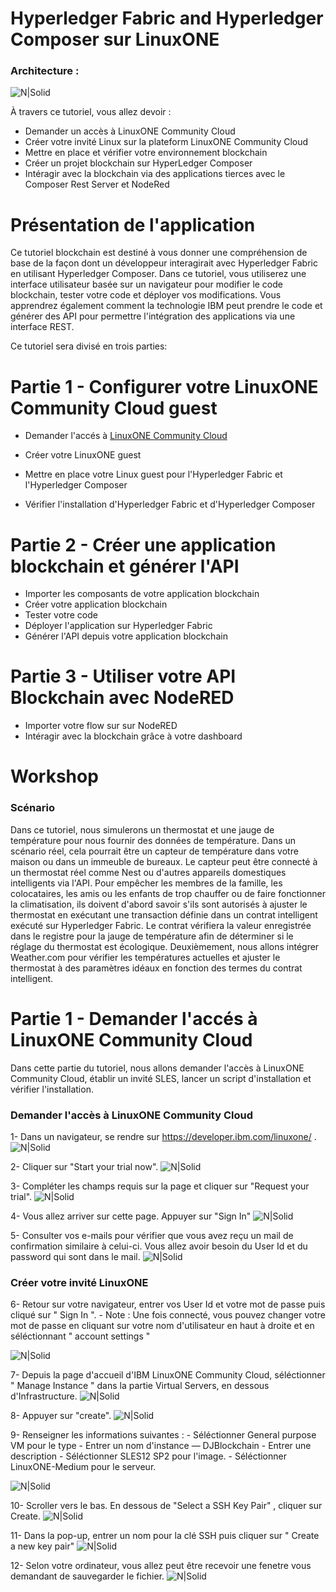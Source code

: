 # Hyperledger Fabric and Hyperledger Composer sur LinuxONE

### Architecture : 
![N|Solid](https://github.com/IBM/hyperledger-fabric-on-linux-one/raw/master/images/FlowDiagram.png)

À travers ce tutoriel, vous allez devoir : 

* Demander un accès à LinuxONE Community Cloud
* Créer votre invité Linux sur la plateform LinuxONE Community Cloud
* Mettre en place et vérifier votre environnement blockchain
* Créer un projet blockchain sur HyperLedger Composer
* Intéragir avec la blockchain via des applications tierces avec le Composer Rest Server et NodeRed
    
# Présentation de l'application

Ce tutoriel blockchain est destiné à vous donner une compréhension de base de la façon dont un développeur interagirait avec Hyperledger Fabric en utilisant Hyperledger Composer. Dans ce tutoriel, vous utiliserez une interface utilisateur basée sur un navigateur pour modifier le code blockchain, tester votre code et déployer vos modifications. Vous apprendrez également comment la technologie IBM peut prendre le code et générer des API pour permettre l'intégration des applications via une interface REST.

Ce tutoriel sera divisé en trois parties:

# Partie 1 - Configurer votre LinuxONE Community Cloud guest
* Demander l'accés à [LinuxONE Community Cloud]
* Créer votre LinuxONE guest
* Mettre en place votre Linux guest pour l'Hyperledger Fabric et l'Hyperledger Composer
* Vérifier l'installation d'Hyperledger Fabric et d'Hyperledger Composer

   [LinuxONE Community Cloud]: <https://github.com/IBM/hyperledger-fabric-on-linux-one#request-access-to-linuxone-community-cloud>
 
# Partie 2 - Créer une application blockchain et générer l'API
* Importer les composants de votre application blockchain
* Créer votre application blockchain
* Tester votre code
* Déployer l'application sur Hyperledger Fabric
* Générer l'API depuis votre application blockchain

# Partie 3 - Utiliser votre API Blockchain avec NodeRED
* Importer votre flow sur sur NodeRED
* Intéragir avec la blockchain grâce à votre dashboard

# Workshop 
### Scénario

Dans ce tutoriel, nous simulerons un thermostat et une jauge de température pour nous fournir des données de température. Dans un scénario réel, cela pourrait être un capteur de température dans votre maison ou dans un immeuble de bureaux. Le capteur peut être connecté à un thermostat réel comme Nest ou d'autres appareils domestiques intelligents via l'API. Pour empêcher les membres de la famille, les colocataires, les amis ou les enfants de trop chauffer ou de faire fonctionner la climatisation, ils doivent d'abord savoir s'ils sont autorisés à ajuster le thermostat en exécutant une transaction définie dans un contrat intelligent exécuté sur Hyperledger Fabric. Le contrat vérifiera la valeur enregistrée dans le registre pour la jauge de température afin de déterminer si le réglage du thermostat est écologique. Deuxièmement, nous allons intégrer Weather.com pour vérifier les températures actuelles et ajuster le thermostat à des paramètres idéaux en fonction des termes du contrat intelligent. 

# Partie 1 - Demander l'accés à LinuxONE Community Cloud

Dans cette partie du tutoriel, nous allons demander l'accès à LinuxONE Community Cloud, établir un invité SLES, lancer un script d'installation et vérifier l'installation.

### Demander l'accès à LinuxONE Community Cloud
1- Dans un navigateur, se rendre sur https://developer.ibm.com/linuxone/ .
![N|Solid](https://github.com/IBM/hyperledger-fabric-on-linux-one/raw/master/images/CommunityCloudPage.png)

2- Cliquer sur "Start your trial now". 
![N|Solid](https://github.com/IBM/hyperledger-fabric-on-linux-one/raw/master/images/StartNow.png)

3- Compléter les champs requis sur la page et cliquer sur "Request your trial". 
![N|Solid](https://github.com/IBM/hyperledger-fabric-on-linux-one/raw/master/images/GuestApplication.png)

4- Vous allez arriver sur cette page. Appuyer sur "Sign In"
![N|Solid](https://github.com/IBM/hyperledger-fabric-on-linux-one/raw/master/images/SignIn.png)

5- Consulter vos e-mails pour vérifier que vous avez reçu un mail de confirmation similaire à celui-ci. Vous allez avoir besoin du User Id et du password qui sont dans le mail.
![N|Solid](https://github.com/IBM/hyperledger-fabric-on-linux-one/raw/master/images/RegistrationConfirmationEmail.png)

### Créer votre invité LinuxONE

6- Retour sur votre navigateur, entrer vos User Id et votre mot de passe puis cliqué sur " Sign In ".
    - Note : Une fois connecté, vous pouvez changer votre mot de passe en cliquant sur votre nom d'utilisateur en haut à droite et en séléctionnant " account settings " 

![N|Solid](https://github.com/IBM/hyperledger-fabric-on-linux-one/raw/master/images/SignInUserIDPW.png)

7- Depuis la page d'accueil d'IBM LinuxONE Community Cloud, séléctionner " Manage Instance " dans la partie Virtual Servers, en dessous d'Infrastructure. 
![N|Solid](https://github.com/IBM/hyperledger-fabric-on-linux-one/raw/master/images/VirtualServers.png)

8- Appuyer sur "create". 
![N|Solid](https://github.com/IBM/hyperledger-fabric-on-linux-one/raw/master/images/Create.png)

9- Renseigner les informations suivantes : 
    - Séléctionner General purpose VM pour le type
    - Entrer un nom d'instance — DJBlockchain
    - Entrer une description
    - Séléctionner SLES12 SP2 pour l'image.
    - Séléctionner LinuxONE-Medium pour le serveur.

![N|Solid](https://github.com/IBM/hyperledger-fabric-on-linux-one/raw/master/images/LinuxONEFields.png)

10- Scroller vers le bas. En dessous de "Select a SSH Key Pair" , cliquer sur Create. 
![N|Solid](https://github.com/IBM/hyperledger-fabric-on-linux-one/raw/master/images/CreateKeyPair.png)

11- Dans la pop-up, entrer un nom pour la clé SSH puis cliquer sur " Create a new key pair"
![N|Solid](https://github.com/IBM/hyperledger-fabric-on-linux-one/raw/master/images/KeyPairName.png)

12- Selon votre ordinateur, vous allez peut être recevoir une fenetre vous demandant de sauvegarder le fichier.
![N|Solid](https://github.com/IBM/hyperledger-fabric-on-linux-one/raw/master/images/SaveFile.png)

